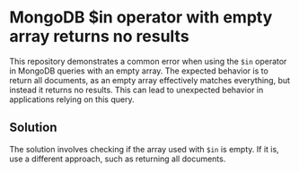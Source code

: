 # MongoDB $in operator with empty array returns no results
This repository demonstrates a common error when using the `$in` operator in MongoDB queries with an empty array.  The expected behavior is to return all documents, as an empty array effectively matches everything, but instead it returns no results. This can lead to unexpected behavior in applications relying on this query.

## Solution
The solution involves checking if the array used with `$in` is empty.  If it is, use a different approach, such as returning all documents.